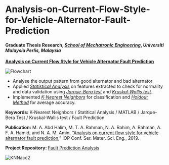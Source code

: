 # Analysis-on-Current-Flow-Style-for-Vehicle-Alternator-Fault-Prediction

#### Graduate Thesis Research, [*School of Mechatronic Engineering*](https://mechatronic.unimap.edu.my/), *Universiti Malaysia Perlis, Malaysia*

**[Analysis on Current Flow Style for Vehicle Alternator Fault Prediction](https://iopscience.iop.org/article/10.1088/1757-899X/670/1/012042/meta)**
 
  ![Flowchart](https://user-images.githubusercontent.com/84698964/120099674-5bc37980-c16f-11eb-8ee9-951028a3c975.PNG)

- Analyse the output pattern from good alternator and bad alternator
- Applied <u>*Statistical Analysis*</u> on features extracted to check for normality and data validation using <u>*Jarque-Bera test*</u> and <u>*Kruskal-Wallis test*</u>..
- Implemented <u>*K-Nearest Neighbors*</u> for classification and <u>*Holdout Method*</u> for average accuracy.


**Keywords:** K-Nearest Neighbors / Statitical Analysis / MATLAB / Jarque-Bera Test / Kruskal-Wallis test / Fault Prediction

**Publication:** M. A. Abd Halim, M. T. A. Rahman, N. A. Rahim, A. Rahman, A. F. A. Hamid, and N. A. 
M. Amin, “[Analysis on current flow style for vehicle alternator fault prediction](https://iopscience.iop.org/article/10.1088/1757-899X/670/1/012042/meta),” IOP Conf. 
Ser. Mater. Sci. Eng., 2019.

**Project Repository:** [Fault Prediction Analysis](https://github.com/Asmuie/Data-Science-Portfolio/tree/main/Fault%20Prediction%20Analysis)
 
 ![KNNacc2](https://user-images.githubusercontent.com/84698964/120100337-e659a800-c172-11eb-8712-8edbe7c46e7e.PNG)
